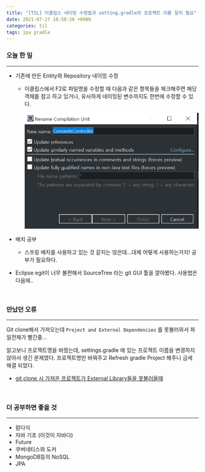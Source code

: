 ```yaml
---
title: "[TIL] 이클립스 네이밍 수정법과 setting.gradle의 프로젝트 이름 일치 필요"
date: 2021-07-27 18:58:28 +0900
categories: til
tags: jpa gradle
---
```




### 오늘 한 일

---

- 기존에 만든 Entity와 Repository 네이밍 수정
    - 이클립스에서 F2로 파일명을 수정할 때 다음과 같은 항목들을 체크해주면 해당 객체를 참고 하고 있거나, 유사하게 네이밍된 변수까지도 한번에 수정할 수 있다.

        ![image-20210727](/img/rename_class_name.png)

- 배치 공부
    - 스프링 배치를 사용하고 있는 것 같지는 않은데...대체 어떻게 사용하는거지! 공부가 필요하다.
    
- Eclipse egit이 너무 불편해서 SourceTree 라는 git GUI 툴을 깔아봤다. 사용법은 다음에..



<br>

### 만났던 오류

---

Git clone해서 가져오는데 `Project and External Dependencies` 를 못불러와서 파일전체가 빨간줄...

알고보니 프로젝트명을 바꿨는데, settings.gradle 에 있는 프로젝트 이름을 변경하지 않아서 생긴 문제였다. 프로젝트명만 바꿔주고 Refresh gradle Project 해주니 금세 해결 되었다.

- [git clone 시 가져온 프로젝트가 External Library들을 못불러올때](http://www.ppusari.com/2019/07/25/project-and-external-dependencies-%EA%B0%80-%EC%97%86%EC%9D%84-%EB%95%8C/)



<br>

### 더 공부하면 좋을 것

---

- 람다식
- 자바 기초 (이것이 자바다)
- Future
- 쿠버네티스와 도커
- MongoDB등의 NoSQL
- JPA
